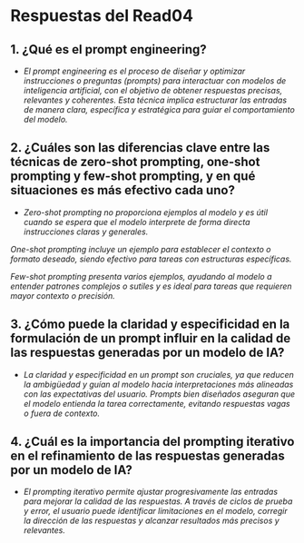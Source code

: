 # Respuestas del Read04

## 1. ¿Qué es el prompt engineering?

- *El prompt engineering es el proceso de diseñar y optimizar instrucciones o preguntas (prompts) para interactuar con modelos de inteligencia artificial, con el objetivo de obtener respuestas precisas, relevantes y coherentes. Esta técnica implica estructurar las entradas de manera clara, específica y estratégica para guiar el comportamiento del modelo.*

## 2. ¿Cuáles son las diferencias clave entre las técnicas de zero-shot prompting, one-shot prompting y few-shot prompting, y en qué situaciones es más efectivo cada uno?

- *Zero-shot prompting no proporciona ejemplos al modelo y es útil cuando se espera que el modelo interprete de forma directa instrucciones claras y generales.*

*One-shot prompting incluye un ejemplo para establecer el contexto o formato deseado, siendo efectivo para tareas con estructuras específicas.*

*Few-shot prompting presenta varios ejemplos, ayudando al modelo a entender patrones complejos o sutiles y es ideal para tareas que requieren mayor contexto o precisión.*

## 3. ¿Cómo puede la claridad y especificidad en la formulación de un prompt influir en la calidad de las respuestas generadas por un modelo de IA?

- *La claridad y especificidad en un prompt son cruciales, ya que reducen la ambigüedad y guían al modelo hacia interpretaciones más alineadas con las expectativas del usuario. Prompts bien diseñados aseguran que el modelo entienda la tarea correctamente, evitando respuestas vagas o fuera de contexto.*

## 4. ¿Cuál es la importancia del prompting iterativo en el refinamiento de las respuestas generadas por un modelo de IA?

- *El prompting iterativo permite ajustar progresivamente las entradas para mejorar la calidad de las respuestas. A través de ciclos de prueba y error, el usuario puede identificar limitaciones en el modelo, corregir la dirección de las respuestas y alcanzar resultados más precisos y relevantes.*
